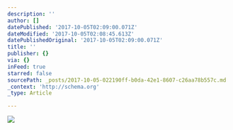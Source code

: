 ```yaml
---
description: ''
author: []
datePublished: '2017-10-05T02:09:00.071Z'
dateModified: '2017-10-05T02:08:45.613Z'
datePublishedOriginal: '2017-10-05T02:09:00.071Z'
title: ''
publisher: {}
via: {}
inFeed: true
starred: false
sourcePath: _posts/2017-10-05-022190ff-b0da-42e1-8607-c26aa78b557c.md
_context: 'http://schema.org'
_type: Article

---
```

![](https://the-grid-user-content.s3-us-west-2.amazonaws.com/17a54e4d-961a-4a0c-89f2-ab3f8436ef62.jpg)